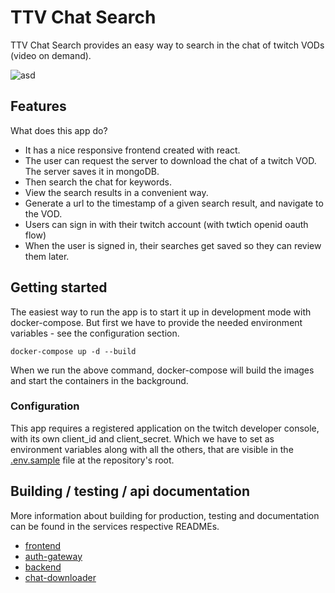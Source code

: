 # TTV Chat Search

TTV Chat Search provides an easy way to search in the chat of twitch VODs (video on demand).

![asd](https://media2.giphy.com/media/bBrINHBQJMvGtJVW2p/giphy.gif)

## Features

What does this app do?

- It has a nice responsive frontend created with react.
- The user can request the server to download the chat of a twitch VOD. The server saves it in mongoDB.
- Then search the chat for keywords.
- View the search results in a convenient way.
- Generate a url to the timestamp of a given search result, and navigate to the VOD.
- Users can sign in with their twitch account (with twtich openid oauth flow)
- When the user is signed in, their searches get saved so they can review them later.

## Getting started

The easiest way to run the app is to start it up in development mode with docker-compose. But first we have to provide the needed environment variables - see the configuration section.

```shell
docker-compose up -d --build
```

When we run the above command, docker-compose will build the images and start the containers in the background.

### Configuration

This app requires a registered application on the twitch developer console, with its own client_id and client_secret. Which we have to set as environment variables along with all the others, that are visible in the [.env.sample](./.env.sample) file at the repository's root.

## Building / testing / api documentation

More information about building for production, testing and documentation can be found in the services respective READMEs.

- [frontend](/frontend)
- [auth-gateway](/auth-gateway)
- [backend](/backend)
- [chat-downloader](/chat-downloader)
